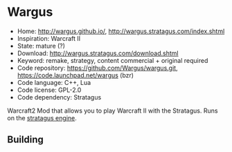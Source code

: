# Wargus

- Home: http://wargus.github.io/, http://wargus.stratagus.com/index.shtml
- Inspiration: Warcraft II
- State: mature (?)
- Download: http://wargus.stratagus.com/download.shtml
- Keyword: remake, strategy, content commercial + original required
- Code repository: https://github.com/Wargus/wargus.git, https://code.launchpad.net/wargus (bzr)
- Code language: C++, Lua
- Code license: GPL-2.0
- Code dependency: Stratagus

Warcraft2 Mod that allows you to play Warcraft II with the Stratagus.
Runs on the [stratagus engine](http://forums.stratagus.com/).

## Building
